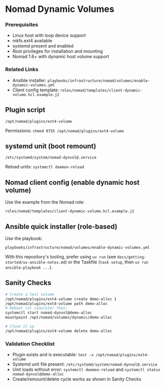 # Nomad Dynamic Volumes

### Prerequisites

- Linux host with loop device support
- mkfs.ext4 available
- systemd present and enabled
- Root privileges for installation and mounting
- Nomad 1.6+ with dynamic host volume support

### Related Links

- Ansible installer: `playbooks/infrastructure/nomad/volumes/enable-dynamic-volumes.yml`
- Client config template: `roles/nomad/templates/client-dynamic-volume.hcl.example.j2`

## Plugin script

`/opt/nomad/plugins/ext4-volume`

Permissions: `chmod 0755 /opt/nomad/plugins/ext4-volume`

## systemd unit (boot remount)

`/etc/systemd/system/nomad-dynvol@.service`

Reload units: `systemctl daemon-reload`

## Nomad client config (enable dynamic host volume)

Use the example from the Nomad role:

`roles/nomad/templates/client-dynamic-volume.hcl.example.j2`

## Ansible quick installer (role-based)

Use the playbook:

`playbooks/infrastructure/nomad/volumes/enable-dynamic-volumes.yml`

With this repository's tooling, prefer using `uv run` (see `docs/getting-started/uv-ansible-notes.md`) or the Taskfile (`task setup`, then `uv run ansible-playbook ...`).

## Sanity Checks

```bash
# Create a test volume
/opt/nomad/plugins/ext4-volume create demo-alloc 1
/opt/nomad/plugins/ext4-volume path demo-alloc
# Reboot (or simulate) then:
systemctl start nomad-dynvol@demo-alloc
mountpoint /opt/nomad/volumes/dynamic/demo-alloc

# Clean it up
/opt/nomad/plugins/ext4-volume delete demo-alloc
```

### Validation Checklist

- Plugin exists and is executable: `test -x /opt/nomad/plugins/ext4-volume`
- Systemd unit file present: `/etc/systemd/system/nomad-dynvol@.service`
- Unit loads without error: `systemctl daemon-reload` and `systemctl status nomad-dynvol@demo-alloc`
- Create/remount/delete cycle works as shown in Sanity Checks

